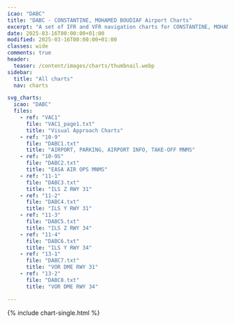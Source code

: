 ```yaml
---
icao: "DABC" 
title: "DABC - CONSTANTINE, MOHAMED BOUDIAF Airport Charts"
excerpt: "A set of IFR and VFR navigation charts for CONSTANTINE, MOHAMED BOUDIAF Airport"
date: 2025-03-16T00:00:00+01:00
modified: 2025-03-16T00:00:00+01:00
classes: wide
comments: true
header:
  teaser: /content/images/charts/thumbnail.webp
sidebar:
  title: "All charts"
  nav: charts

svg_charts:
  icao: "DABC"
  files:
    - ref: "VAC1"
      file: "VAC1_page1.txt"
      title: "Visual Approach Charts"
    - ref: "10-9"
      file: "DABC1.txt"
      title: "AIRPORT, PARKING, AIRPORT INFO, TAKE-OFF MNMS"
    - ref: "10-9S"
      file: "DABC2.txt"
      title: "EASA AIR OPS MNMS"
    - ref: "11-1"
      file: "DABC3.txt"
      title: "ILS Z RWY 31"
    - ref: "11-2"
      file: "DABC4.txt"
      title: "ILS Y RWY 31"
    - ref: "11-3"
      file: "DABC5.txt"
      title: "ILS Z RWY 34"
    - ref: "11-4"
      file: "DABC6.txt"
      title: "ILS Y RWY 34"
    - ref: "13-1"
      file: "DABC7.txt"
      title: "VOR DME RWY 31"
    - ref: "13-2"
      file: "DABC8.txt"
      title: "VOR DME RWY 34"

---
```


{% include chart-single.html %}